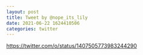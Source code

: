 ```yaml
--- 
layout: post 
title: Tweet by @nope_its_lily 
date: 2021-06-22 1624410506 
categories: twitter 
--- 
```

https://twitter.com/o/status/1407505773983244290
